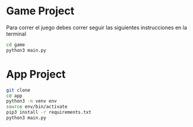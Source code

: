 # Game Project

Para correr el juego debes correr seguir las siguientes instrucciones en la terminal

```sh
cd game
python3 main.py

```

# App Project


```sh
git clone
cd app
python3 -m venv env
source env/bin/activate
pip3 install -r requirements.txt
python3 main.py

```